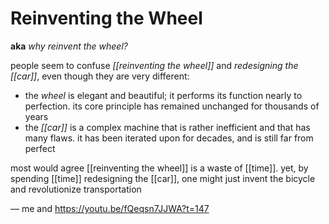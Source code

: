 # Reinventing the Wheel

**aka** _why reinvent the wheel?_

people seem to confuse _[[reinventing the wheel]]_ and _redesigning the [[car]]_, even though they are very different:

- the _wheel_ is elegant and beautiful; it performs its function nearly to perfection. its core principle has remained unchanged for thousands of years
- the _[[car]]_ is a complex machine that is rather inefficient and that has many flaws. it has been iterated upon for decades, and is still far from perfect

most would agree [[reinventing the wheel]] is a waste of [[time]]. yet, by spending [[time]] redesigning the [[car]], one might just invent the bicycle and revolutionize transportation

&mdash; me and <https://youtu.be/fQeqsn7JJWA?t=147>
